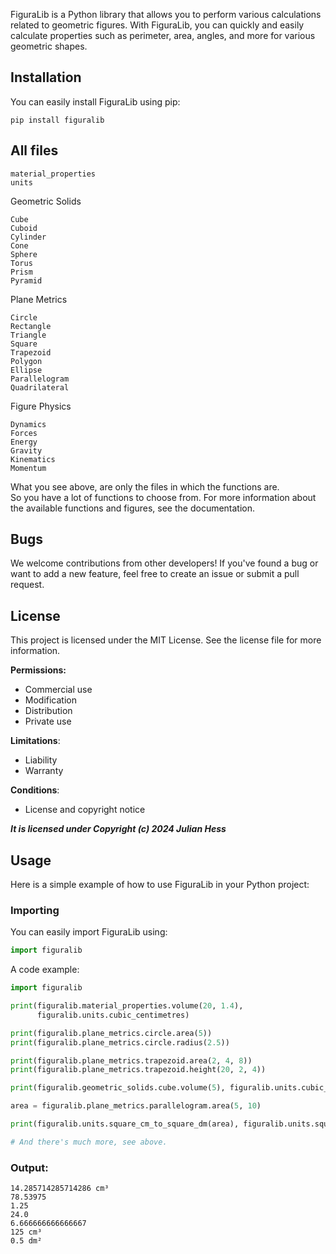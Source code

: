 FiguraLib is a Python library that allows you to perform various calculations related to geometric figures. With FiguraLib, you can quickly and easily calculate properties such as perimeter, area, angles, and more for various geometric shapes.

## Installation

You can easily install FiguraLib using pip:

    pip install figuralib

## All files

    material_properties
    units

Geometric Solids

    Cube
    Cuboid
    Cylinder
    Cone
    Sphere
    Torus
    Prism
    Pyramid

Plane Metrics

    Circle
    Rectangle
    Triangle
    Square
    Trapezoid
    Polygon
    Ellipse
    Parallelogram
    Quadrilateral

Figure Physics

    Dynamics
    Forces
    Energy
    Gravity
    Kinematics
    Momentum  

What you see above, are only the
files in which the functions are.<br>
So you have a lot of functions to choose from.
For more information about the available functions and figures, see the documentation.

## Bugs

We welcome contributions from other developers! If you've found a bug or want to add a new feature, feel free to create an issue or submit a pull request.<br>

## License

This project is licensed under the MIT License. See the license file for more information.

**Permissions:**

* Commercial use
* Modification
* Distribution
* Private use

**Limitations**:

* Liability
* Warranty

**Conditions**:

* License and copyright notice

**_It is licensed under Copyright (c) 2024 Julian Hess_**


## Usage

Here is a simple example of how to use FiguraLib in your Python project:

### Importing

You can easily import FiguraLib using:

```python
import figuralib
```

A code example:

```python
import figuralib

print(figuralib.material_properties.volume(20, 1.4),
      figuralib.units.cubic_centimetres)

print(figuralib.plane_metrics.circle.area(5))
print(figuralib.plane_metrics.circle.radius(2.5))

print(figuralib.plane_metrics.trapezoid.area(2, 4, 8))
print(figuralib.plane_metrics.trapezoid.height(20, 2, 4))

print(figuralib.geometric_solids.cube.volume(5), figuralib.units.cubic_centimetres)

area = figuralib.plane_metrics.parallelogram.area(5, 10)

print(figuralib.units.square_cm_to_square_dm(area), figuralib.units.square_decimetres)

# And there's much more, see above.
```

### Output:

    14.285714285714286 cm³
    78.53975
    1.25
    24.0
    6.666666666666667
    125 cm³
    0.5 dm²